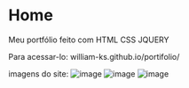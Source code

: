 # Home
Meu portfólio feito com HTML CSS JQUERY

Para acessar-lo: william-ks.github.io/portifolio/

imagens do site:
![image](https://user-images.githubusercontent.com/43452688/118672151-69bbe680-b7ce-11eb-9ff5-f34939048019.png)
![image](https://user-images.githubusercontent.com/43452688/118672273-7f311080-b7ce-11eb-9c5c-cbc95585b89d.png)
![image](https://user-images.githubusercontent.com/43452688/118672397-97089480-b7ce-11eb-8352-789556f9de09.png)
